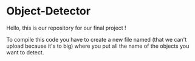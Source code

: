 # Object-Detector
Hello, this is our repository for our final project ! 

To compile this code you have to create a new file named (that we can't upload because it's to big) where you put all the name of the objects you want to detect.
